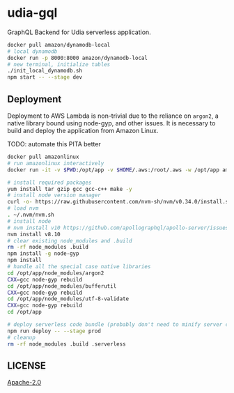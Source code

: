 # udia-gql
GraphQL Backend for Udia serverless application.

```bash
docker pull amazon/dynamodb-local
# local dynamodb
docker run -p 8000:8000 amazon/dynamodb-local
# new terminal, initialize tables
./init_local_dynamodb.sh
npm start -- --stage dev
```

## Deployment

Deployment to AWS Lambda is non-trivial due to the reliance on `argon2`, a native library bound using node-gyp, and other issues.
It is necessary to build and deploy the application from Amazon Linux.

TODO: automate this PITA better

```bash
docker pull amazonlinux
# run amazonlinux interactively
docker run -it -v $PWD:/opt/app -v $HOME/.aws:/root/.aws -w /opt/app amazonlinux /bin/bash

# install required packages
yum install tar gzip gcc gcc-c++ make -y
# install node version manager
curl -o- https://raw.githubusercontent.com/nvm-sh/nvm/v0.34.0/install.sh | bash
# load nvm
. ~/.nvm/nvm.sh
# install node
# nvm install v10 https://github.com/apollographql/apollo-server/issues/2705
nvm install v8.10
# clear existing node_modules and .build
rm -rf node_modules .build
npm install -g node-gyp
npm install
# handle all the special case native libraries
cd /opt/app/node_modules/argon2
CXX=gcc node-gyp rebuild
cd /opt/app/node_modules/bufferutil
CXX=gcc node-gyp rebuild
cd /opt/app/node_modules/utf-8-validate
CXX=gcc node-gyp rebuild
cd /opt/app

# deploy serverless code bundle (probably don't need to minify server code)
npm run deploy -- --stage prod
# cleanup
rm -rf node_modules .build .serverless
```

## LICENSE

[Apache-2.0](LICENSE)
